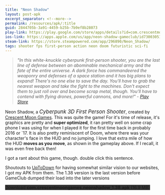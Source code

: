 ```yaml
---
title: "Neon Shadow"
layout: post-apk
excerpt_separator: <!--more-->
permalink: /resources/apk/:title
guid: 2844705b-3a91-4459-b25b-7b9ef8b28073
play-link: https://play.google.com/store/apps/details?id=com.crescentmoongames.neonshadow
ios-link: https://apps.apple.com/us/app/neon-shadow-gameclub/id730030512
steam-link: https://store.steampowered.com/app/296890/Neon_Shadow/
tags: shooter fps first-person action neon doom futuristic sci-fi
---
```


> _"In this white-knuckle cyberpunk first-person shooter, you are the last line of defense between an abominable mechanical army and the fate of the entire universe. A dark force has commandeered the weaponry and defenses of a space station and it has big plans to expand! There's no one else to save the day. You'll have to grab the nearest weapon and take the fight to the machines. Don't expect them to just roll over and become scrap metal, though. You'll have to contend with flying drones, powerful cannons, and more!" - <a href="https://play.google.com/store/apps/details?id=com.crescentmoongames.neonshadow" target="_blank">Play Store</a>_

Neon Shadow, a <span style="font-size:120%;">_Cyberpunk 3D First Person Shooter_</span>, created by <a href="https://www.crescentmoongames.com/" target="_blank">Crescent Moon Games</a>. This was quite the game! For it's time of release, it's graphics are pretty and **super optimized**, it ran pretty well on some crap phone I was using for when I played it for the first time back in probably 2016 or `17.<!--more--> It is also pretty reminiscent of Doom, where there was your character's face in the HUD and no jumping. I love that extra mile of how the HUD **moves as you move**, as shown in the gameplay above. If I recall, it was even free back then!

<script>
    var rant = `
    Ahhh, but what happened to this game? <span style="font-size:100%;">c&#39;mon</span><span style="font-size:80%;">c&#39;mon</span><span style="font-size:60%;">c&#39;mon</span><span style="font-size:40%;">c&#39;mon</span><span style="font-size:20%;">c&#39;mon</span><span style="font-size:190%;color:red;" class="rotate-10">come on!</span><br><br>Neon Shadow was bought by some company called GameClub Inc. aka E.A. Mini. This company was birthed by Jeff Bezos in his golden hospital after a monkey killed Jeffrey Epstein with an television and 37 toothpicks. After spitting in the doctor&#39;s face and stealing the coffee machine, GameClub decided to buy <span style="font-size:130%;">59 games in the Play Store, _including Neon Shadow_</span>. Like a seductress, **they made all the games free** (as it should, except, like, a few of the 59 games). <span style="font-size:120%;">Now one would say they&#39;re good guys to make all the games fre-</span> <span style="color:#0F0;font-size:180%;text-shadow:10px 10px 0 #00F, -10px -10px 0 #F00;">NOPE</span>, you must <span style="font-size:140%;">_sign in like pretentious imbecile_</span> with a <span class="rotate-180">GameClub account</span>, which is a <span class="despair">paid subscription</span>. GameClub&#39;s slogan should be changed from "a new way to <span class="lag-echo">play!</span>" to "a new way to <span class="lag-echo">pay!</span>"<br><br><br>Aight, i&#39;m done _entp_-ing, here below is the download.<br><br><i class="fas fa-exclamation-triangle"></i>: One very important thing to do after installing is to go Neon Shadow&#39;s Google Play page, tap on the <i class="fa fa-ellipsis-v" aria-hidden="true"></i>, and de-check "Enable auto-update". I let my phone that game automatically once and it came back to the smooth brain GameClub version of the game where it forces me to get a GameClub subscription. <span style="font-size:60%;">to be fair, it does give a free 30-day trial</span> <span style="color:orange;">Disclaimer</span>: if it says that `"Download failed because you may not have purchased this app"`, then you pretty much can&#39;t play it. I was able to play it recently when I was signed in to my long-time email, but when I&#39;m using a different alias email on a different phone, it showed that message. <br><br><span class="timestamp">[2022-Feb-18]</span> Here&#39;s a tip to get limitless 30-day trials, just use <a href="https://www.guerrillamail.com/">Guerilla Mail</a>, in fact, here is some <a href="/static/images/1750-8205-30130.jpg" target="_blank">proof</a> from me, heheheheheheheheh. suckers.
    `
</script>

<span class="disable-selection" ondblclick="this.innerHTML = rant">I got a rant about this game, though. double click this sentence.</a>

Shoutouts to <a href="https://neon-shadow.en.uptodown.com/android" target="_blank">UpToDown</a> for having somewhat similar vision to our websites, I got my APK from them. The 1.38 version is the last version before GameClub dumped their load into the later versions

<div class="text-center">
    <a class="btn btn-dark btn-block w-100" onclick='apk("com.crescentmoongames.neonshadow_1.38.apk")' style="text-decoration: none; background-color: #333;"> Download <b>com.crescentmoongames.neonshadow_1.38.apk</b> (16.9 MB)</a>
</div>
